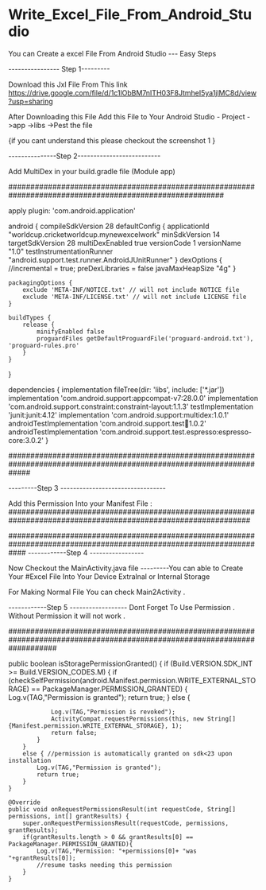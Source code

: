 # Write_Excel_File_From_Android_Studio
You can Create a excel File From Android Studio ---
Easy Steps 

---------------- Step 1---------

Download this Jxl File From This link https://drive.google.com/file/d/1c1lObBM7nITH03F8JtmheI5ya1jlMC8d/view?usp=sharing

After Downloading this File Add this File to Your Android Studio -
 Project ->app ->libs ->Pest the file 
 
{if you cant understand this please checkout the screenshot 1 }



---------------Step 2--------------------------

Add MultiDex in your build.gradle file (Module app)




#########################################################################################################



apply plugin: 'com.android.application'

android {
    compileSdkVersion 28
    defaultConfig {
        applicationId "worldcup.cricketworldcup.mynewexcelwork"
        minSdkVersion 14
        targetSdkVersion 28
        multiDexEnabled true
        versionCode 1
        versionName "1.0"
        testInstrumentationRunner "android.support.test.runner.AndroidJUnitRunner"
    }
    dexOptions {
        //incremental = true;
        preDexLibraries = false
        javaMaxHeapSize "4g"
    }

    packagingOptions {
        exclude 'META-INF/NOTICE.txt' // will not include NOTICE file
        exclude 'META-INF/LICENSE.txt' // will not include LICENSE file
    }

    buildTypes {
        release {
            minifyEnabled false
            proguardFiles getDefaultProguardFile('proguard-android.txt'), 'proguard-rules.pro'
        }
    }
}

dependencies {
    implementation fileTree(dir: 'libs', include: ['*.jar'])
    implementation 'com.android.support:appcompat-v7:28.0.0'
    implementation 'com.android.support.constraint:constraint-layout:1.1.3'
    testImplementation 'junit:junit:4.12'
    implementation 'com.android.support:multidex:1.0.1'
    androidTestImplementation 'com.android.support.test:runner:1.0.2'
    androidTestImplementation 'com.android.support.test.espresso:espresso-core:3.0.2'
}








#####################################################################################################################

---------Step 3 ---------------------------------


Add this Permission Into your Manifest File :
###############################################################################################################



 <uses-permission android:name="android.permission.WRITE_EXTERNAL_STORAGE" />
    <uses-permission android:name="android.permission.READ_EXTERNAL_STORAGE" />
    
  ####################################################################################################################
------------Step 4 -----------------   

Now Checkout the MainActivity.java file ---------You can able to Create Your #Excel File Into Your Device Extralnal or Internal Storage 

For Making Normal File You can check Main2Activity .


------------Step 5 ------------------
Dont Forget To Use Permission . Without Permission it will not work .


###########################################################################################################################
 
 
 
 
 
 
 
 public  boolean isStoragePermissionGranted() {
        if (Build.VERSION.SDK_INT >= Build.VERSION_CODES.M) {
            if (checkSelfPermission(android.Manifest.permission.WRITE_EXTERNAL_STORAGE)
                    == PackageManager.PERMISSION_GRANTED) {
                Log.v(TAG,"Permission is granted");
                return true;
            } else {

                Log.v(TAG,"Permission is revoked");
                ActivityCompat.requestPermissions(this, new String[]{Manifest.permission.WRITE_EXTERNAL_STORAGE}, 1);
                return false;
            }
        }
        else { //permission is automatically granted on sdk<23 upon installation
            Log.v(TAG,"Permission is granted");
            return true;
        }
    }

    @Override
    public void onRequestPermissionsResult(int requestCode, String[] permissions, int[] grantResults) {
        super.onRequestPermissionsResult(requestCode, permissions, grantResults);
        if(grantResults.length > 0 && grantResults[0] == PackageManager.PERMISSION_GRANTED){
            Log.v(TAG,"Permission: "+permissions[0]+ "was "+grantResults[0]);
            //resume tasks needing this permission
        }
    }



